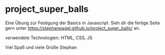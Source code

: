 # project_super_balls
Eine Übung zur Festigung der Basics in Javascript.
Sieh dir die fertige Seite gern unter https://stephanpagel.github.io/project_super_balls/ an.

verwendete Technologien: HTML, CSS, JS

Viel Spaß und viele Grüße
Stephan
